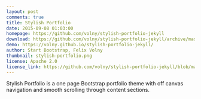 ```yaml
---
layout: post
comments: true
title: Stylish Portfolio
date: 2015-09-08 01:03:00
homepage: https://github.com/volny/stylish-portfolio-jekyll
download: https://github.com/volny/stylish-portfolio-jekyll/archive/master.zip
demo: https://volny.github.io/stylish-portfolio-jekyll/
author: Start Bootstrap, Felix Volny
thumbnail: stylish-portfolio.png
license: Apache 2.0
license_link: https://github.com/volny/stylish-portfolio-jekyll/blob/master/LICENSE
---
```


Stylish Portfolio is a one page Bootstrap portfolio theme with off canvas navigation and smooth scrolling through content sections.
